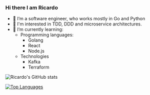 ### Hi there I am Ricardo

- 🔭 I’m a software engineer, who works mostly in Go and Python
- 👀 I'm interested in TDD, DDD and microservice architectures.
- 🌱 I’m currently learning:
  - Programming languages:
    - Golang
    - React
    - Node.js
  - Technologies
    - Kafka
    - Terraform

![Ricardo's GitHub stats](https://github-readme-stats-rmargar.vercel.app/api?username=rmargar&count_private=true&theme=radical&show_owner=true)

[![Top Languages](https://github-readme-stats-rmargar.vercel.app/api/top-langs/?username=rmargar&count_private=true&hide=javascript,html)](https://github.com/rmargar/github-readme-stats)
